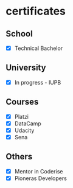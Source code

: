 # certificates

## School
  * [x] Technical Bachelor
## University
  * [x] In progress - IUPB
## Courses
  * [x] Platzi
  * [x] DataCamp
  * [x] Udacity
  * [x] Sena
## Others
  * [x] Mentor in Coderise
  * [x] Pioneras Developers
